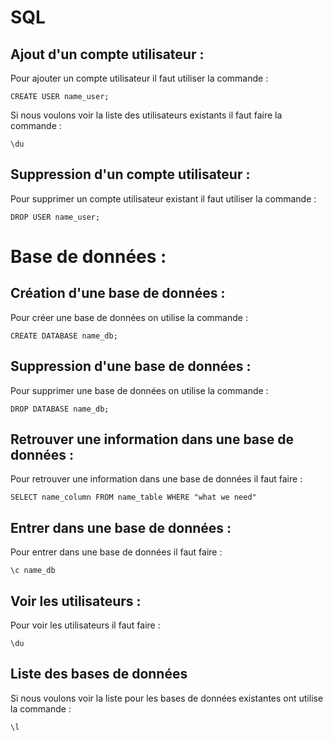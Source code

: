 # SQL

## Ajout d'un compte utilisateur : 

Pour ajouter un compte utilisateur il faut utiliser la commande :
```
CREATE USER name_user;
```

Si nous voulons voir la liste des utilisateurs existants il faut faire la commande : 
```
\du
```
## Suppression d'un compte utilisateur :

Pour supprimer un compte utilisateur existant il faut utiliser la commande : 
```
DROP USER name_user;
```

# Base de données :

## Création d'une base de données : 

Pour créer une base de données on utilise la commande : 
```
CREATE DATABASE name_db;
```



## Suppression d'une base de données : 

Pour supprimer une base de données on utilise la commande : 
```
DROP DATABASE name_db;
```

## Retrouver une information dans une base de données : 

Pour retrouver une information dans une base de données il faut faire : 
```
SELECT name_column FROM name_table WHERE "what we need"
```

## Entrer dans une base de données : 

Pour entrer dans une base de données il faut faire : 
```
\c name_db
```

## Voir les utilisateurs : 

Pour voir les utilisateurs il faut faire : 
```
\du
```
## Liste des bases de données

Si nous voulons voir la liste pour les bases de données existantes ont utilise la commande : 
```
\l
```